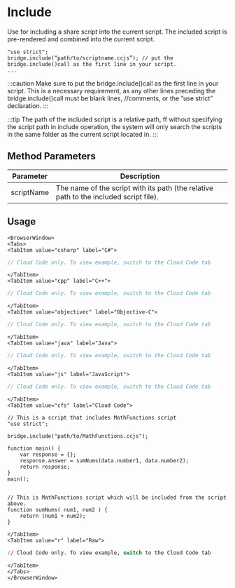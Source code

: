 # Include

Use for including a share script into the current script. The included script is pre-rendered and combined into the current script.

```
"use strict";
bridge.include(“path/to/scriptname.ccjs”); // put the bridge.include()call as the first line in your script.
...
```

:::caution
Make sure to put the bridge.include()call as the first line in your script. This is a necessary requirement, as any other lines preceding the bridge.include()call must be blank lines, //comments, or the ”use strict” declaration.
:::

:::tip
The path of the included script is a relative path, ff without specifying the script path in include operation, the system will only search the scripts in the same folder as the current script located in.
:::

## Method Parameters

| Parameter  | Description                                                                           |
| ---------- | ------------------------------------------------------------------------------------- |
| scriptName | The name of the script with its path (the relative path to the included script file). |

## Usage

```mdx-code-block
<BrowserWindow>
<Tabs>
<TabItem value="csharp" label="C#">
```

```csharp
// Cloud Code only. To view example, switch to the Cloud Code tab
```

```mdx-code-block
</TabItem>
<TabItem value="cpp" label="C++">
```

```cpp
// Cloud Code only. To view example, switch to the Cloud Code tab
```

```mdx-code-block
</TabItem>
<TabItem value="objectivec" label="Objective-C">
```

```objectivec
// Cloud Code only. To view example, switch to the Cloud Code tab
```

```mdx-code-block
</TabItem>
<TabItem value="java" label="Java">
```

```java
// Cloud Code only. To view example, switch to the Cloud Code tab
```

```mdx-code-block
</TabItem>
<TabItem value="js" label="JavaScript">
```

```javascript
// Cloud Code only. To view example, switch to the Cloud Code tab
```

```mdx-code-block
</TabItem>
<TabItem value="cfs" label="Cloud Code">
```

```cfscript
// This is a script that includes MathFunctions script
"use strict";

bridge.include("path/to/MathFunctions.ccjs");

function main() {
    var response = {};
    response.answer = sumNums(data.number1, data.number2);
    return response;
}
main();


// This is MathFunctions script which will be included from the script above.
function sumNums( num1, num2 ) {
    return (num1 + num2);
}
```

```mdx-code-block
</TabItem>
<TabItem value="r" label="Raw">
```

```r
// Cloud Code only. To view example, switch to the Cloud Code tab
```

```mdx-code-block
</TabItem>
</Tabs>
</BrowserWindow>
```
